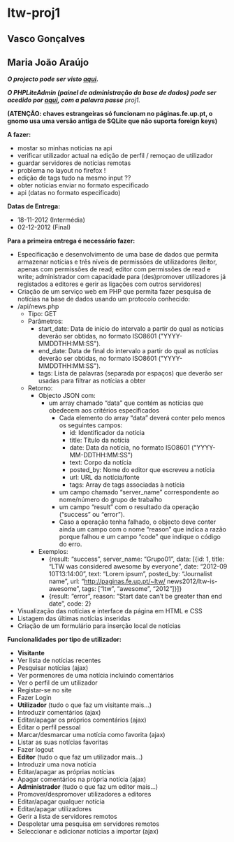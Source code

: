 ltw-proj1
=========
Vasco Gonçalves
-----------------
Maria João Araújo
-----------------

***O projecto pode ser visto [aqui][1].***

***O PHPLiteAdmin (painel de administração da base de dados) pode ser acedido por [aqui][2], com a palavra passe*** *proj1.*

**(ATENÇÃO: chaves estrangeiras só funcionam no páginas.fe.up.pt, o gnomo usa uma versão antiga de SQLite que não suporta foreign keys)**

**A fazer:**

 + mostar so minhas noticias na api
 + verificar utilizador actual na edição de perfil / remoçao de utilizador
 + guardar servidores de noticias remotas
 + problema no layout no firefox !
 + edição de tags tudo na mesmo input ??
 + obter noticias enviar no formato especificado
 + api (datas no formato especificado)

**Datas de Entrega:**

 + 18-11-2012 (Intermédia)
 + 02-12-2012 (Final)

**Para a primeira entrega é necessário fazer:**

 + Especificação e desenvolvimento de uma base de dados que permita armazenar notícias e três níveis de permissões de utilizadores (leitor, apenas com permissões de read; editor com permissões de read e write; administrador com capacidade para (des)promover utilizadores já registados a editores e gerir as ligações com outros servidores)
 + Criação de um serviço web em PHP que permita fazer pesquisa de notícias na base de dados usando um protocolo conhecido:
 + /api/news.php
     + Tipo: GET
     + Parâmetros:
         + start_date: Data de início do intervalo a partir do qual as notícias deverão ser obtidas, no formato ISO8601 ("YYYY-MMDDTHH:MM:SS").
         + end_date: Data de final do intervalo a partir do qual as notícias deverão ser obtidas, no formato ISO8601 ("YYYY-MMDDTHH:MM:SS").
         + tags: Lista de palavras (separada por espaços) que deverão ser usadas para filtrar as notícias a obter
     + Retorno:
         + Objecto JSON com:
             + um array chamado “data” que contém as notícias que obedecem aos critérios especificados
                 + Cada elemento do array “data” deverá conter pelo
menos os seguintes campos:
                     + id: Identificador da notícia
                     + title: Título da notícia
                     + date: Data da notícia, no formato ISO8601 ("YYYY-MM-DDTHH:MM:SS")
                     + text: Corpo da notícia
                     + posted_by: Nome do editor que escreveu a notícia
                     + url: URL da notícia/fonte
                     + tags: Array de tags associadas à notícia
                 + um campo chamado “server_name” correspondente ao nome/número do grupo de trabalho
                 + um campo “result” com o resultado da operação (“success” ou “error”).
                 + Caso a operação tenha falhado, o objecto deve conter ainda um campo com o nome “reason” que indica a razão porque falhou e um campo “code” que indique o código do erro.
         + Exemplos:
             + {result: “success”, server_name: “Grupo01”, data: [{id: 1, title: “LTW was considered awesome by everyone”, date: “2012-09 10T13:14:00”, text: “Lorem ipsum”, posted_by: “Journalist name”, url: “http://paginas.fe.up.pt/~ltw/ news2012/ltw-is-awesome”, tags: [“ltw”, “awesome”, “2012”]}]}
             + {result: “error”, reason: “Start date can’t be greater than end date”, code: 2}
 + Visualização das notícias e interface da página em HTML e CSS
 + Listagem das últimas notícias inseridas
 + Criação de um formulário para inserção local de notícias

**Funcionalidades por tipo de utilizador:**

 + **Visitante**
  + Ver lista de notícias recentes
  + Pesquisar notícias (ajax)
  + Ver pormenores de uma notícia incluindo comentários
  + Ver o perfil de um utilizador
  + Registar-se no site
  + Fazer Login
 + **Utilizador** (tudo o que faz um visitante mais...)
  + Introduzir comentários (ajax)
  + Editar/apagar os próprios comentários (ajax)
  + Editar o perfil pessoal
  + Marcar/desmarcar uma notícia como favorita (ajax)
  + Listar as suas notícias favoritas
  + Fazer logout
 + **Editor** (tudo o que faz um utilizador mais...)
  + Introduzir uma nova notícia
  + Editar/apagar as próprias notícias
  + Apagar comentários na própria notícia (ajax)
 + **Administrador** (tudo o que faz um editor mais...)
  + Promover/despromover utilizadores a editores
  + Editar/apagar qualquer notícia
  + Editar/apagar utilizadores
  + Gerir a lista de servidores remotos
  + Despoletar uma pesquisa em servidores remotos
  + Seleccionar e adicionar notícias a importar (ajax)


  [1]: http://paginas.fe.up.pt/~ei10054/ltw/proj1/
  [2]: http://paginas.fe.up.pt/~ei10054/ltw/proj1/db/